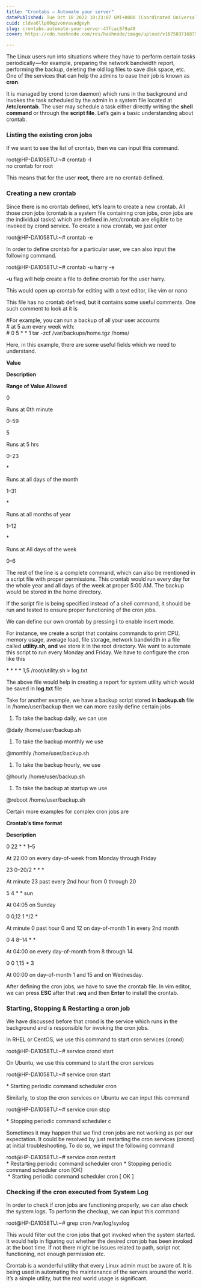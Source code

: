 ```yaml
---
title: "Crontabs — Automate your server"
datePublished: Tue Oct 18 2022 10:23:07 GMT+0000 (Coordinated Universal Time)
cuid: cldva6llp00qzvonvavadgeyh
slug: crontabs-automate-your-server-47fcac8f9a40
cover: https://cdn.hashnode.com/res/hashnode/image/upload/v1675837168796/6f61ee9c-90cc-42fb-85f4-e609bff81240.png

---
```


The Linux users run into situations where they have to perform certain tasks periodically — for example, preparing the network bandwidth report, performing the backup, deleting the old log files to save disk space, etc. One of the services that can help the admins to ease their job is known as **cron**.

It is managed by crond (cron daemon) which runs in the background and invokes the task scheduled by the admin in a system file located at **/etc/crontab**. The user may schedule a task either directly writing the **shell command** or through the **script file**. Let’s gain a basic understanding about crontab.

### Listing the existing cron jobs

If we want to see the list of crontab, then we can input this command.

root@HP-DA1058TU:~# crontab -l  
no crontab for root

This means that for the user **root,** there are no crontab defined.

### Creating a new crontab

Since there is no crontab defined, let’s learn to create a new crontab. All those cron jobs (crontab is a system file containing cron jobs, cron jobs are the individual tasks) which are defined in /etc/crontab are eligible to be invoked by crond service. To create a new crontab, we just enter

root@HP-DA1058TU:~# crontab -e

In order to define crontab for a particular user, we can also input the following command.

root@HP-DA1058TU:~# crontab -u harry -e

**\-u** flag will help create a file to define crontab for the user harry.

This would open up crontab for editing with a text editor, like vim or nano

This file has no crontab defined, but it contains some useful comments. One such comment to look at it is

#For example, you can run a backup of all your user accounts  
\# at 5 a.m every week with:  
\# 0 5 \* \* 1 tar -zcf /var/backups/home.tgz /home/

Here, in this example, there are some useful fields which we need to understand.

**Value**

**Description**

**Range of Value Allowed**

0

Runs at 0th minute

0–59

5

Runs at 5 hrs

0–23

\*

Runs at all days of the month

1–31

\*

Runs at all months of year

1–12

\*

Runs at All days of the week

0–6

The rest of the line is a complete command, which can also be mentioned in a script file with proper permissions. This crontab would run every day for the whole year and all days of the week at proper 5:00 AM. The backup would be stored in the home directory.

If the script file is being specified instead of a shell command, it should be run and tested to ensure proper functioning of the cron jobs.

We can define our own crontab by pressing **i** to enable insert mode.

For instance, we create a script that contains commands to print CPU, memory usage, average load, file storage, network bandwidth in a file called **utility.sh, and** we store it in the root directory. We want to automate this script to run every Monday and Friday. We have to configure the cron like this

\* \* \* \* 1,5 /root/utility.sh > log.txt

The above file would help in creating a report for system utility which would be saved in **log.txt** file

Take for another example, we have a backup script stored in **backup.sh** file in /home/user/backup then we can more easily define certain jobs

1.  To take the backup daily, we can use

@daily /home/user/backup.sh

1.  To take the backup monthly we use

@monthly /home/user/backup.sh

1.  To take the backup hourly, we use

@hourly /home/user/backup.sh

1.  To take the backup at startup we use

@reboot /home/user/backup.sh

Certain more examples for complex cron jobs are

**Crontab’s time format**

**Description**

0 22 \* \* 1–5

At 22:00 on every day-of-week from Monday through Friday

23 0–20/2 \* \* \*

At minute 23 past every 2nd hour from 0 through 20

5 4 \* \* sun

At 04:05 on Sunday

0 0,12 1 \*/2 \*

At minute 0 past hour 0 and 12 on day-of-month 1 in every 2nd month

0 4 8–14 \* \*

At 04:00 on every day-of-month from 8 through 14.

0 0 1,15 \* 3

At 00:00 on day-of-month 1 and 15 and on Wednesday.

After defining the cron jobs, we have to save the crontab file. In vim editor, we can press **ESC** after that **:wq** and then **Enter** to install the crontab.

### Starting, Stopping & Restarting a cron job

We have discussed before that crond is the service which runs in the background and is responsible for invoking the cron jobs.

In RHEL or CentOS, we use this command to start cron services (crond)

root@HP-DA1058TU:~# service crond start

On Ubuntu, we use this command to start the cron services

root@HP-DA1058TU:~# service cron start

\* Starting periodic command scheduler cron

Similarly, to stop the cron services on Ubuntu we can input this command

root@HP-DA1058TU:~# service cron stop

\* Stopping periodic command scheduler c

Sometimes it may happen that we find cron jobs are not working as per our expectation. It could be resolved by just restarting the cron services (crond) at initial troubleshooting. To do so, we input the following command

root@HP-DA1058TU:~# service cron restart  
\* Restarting periodic command scheduler cron \* Stopping periodic command scheduler cron \[OK\]  
 \* Starting periodic command scheduler cron \[ OK \]

### Checking if the cron executed from System Log

In order to check if cron jobs are functioning properly, we can also check the system logs. To perform the checkup, we can input this command

root@HP-DA1058TU:~# grep cron /var/log/syslog

This would filter out the cron jobs that got invoked when the system started. It would help in figuring out whether the desired cron job has been invoked at the boot time. If not there might be issues related to path, script not functioning, not enough permission etc.

Crontab is a wonderful utility that every Linux admin must be aware of. It is being used in automating the maintenance of the servers around the world. It’s a simple utility, but the real world usage is significant.